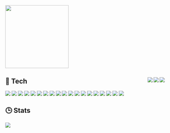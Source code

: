 <img align="center" src="https://media.giphy.com/media/lJNoBCvQYp7nq/giphy.gif" width="200px"/>

## 🧠 Tech <img align="right" src="https://img.shields.io/badge/Novice-critical?style=for-the-badge" /><img align="right" src="https://img.shields.io/badge/Intermediate-yellow?style=for-the-badge" /><img align="right" src="https://img.shields.io/badge/Proficient-brightgreen?style=for-the-badge" />

![](https://img.shields.io/badge/-javascript-brightgreen?style=for-the-badge&logo=javascript)
![](https://img.shields.io/badge/-typescript-brightgreen?style=for-the-badge&logo=typescript)
![](https://img.shields.io/badge/-react-brightgreen?style=for-the-badge&logo=react)
![](https://img.shields.io/badge/-vue-brightgreen?style=for-the-badge&logo=vue.js)
![](https://img.shields.io/badge/-svelte-brightgreen?style=for-the-badge&logo=svelte)
![](https://img.shields.io/badge/-node-brightgreen?style=for-the-badge&logo=nodedotjs)
![](https://img.shields.io/badge/-mongodb-brightgreen?style=for-the-badge&logo=mongodb)
![](https://img.shields.io/badge/-docker-brightgreen?style=for-the-badge&logo=docker)
![](https://img.shields.io/badge/-git-brightgreen?style=for-the-badge&logo=git)
![](https://img.shields.io/badge/-vscode-brightgreen?style=for-the-badge&logo=visualstudiocode)
![](https://img.shields.io/badge/-zsh-brightgreen?style=for-the-badge&logo=gnubash)
![](https://img.shields.io/badge/-python-yellow?style=for-the-badge&logo=python)
![](https://img.shields.io/badge/-dart-yellow?style=for-the-badge&logo=dart)
![](https://img.shields.io/badge/-flutter-yellow?style=for-the-badge&logo=flutter)
![](https://img.shields.io/badge/-mysql-yellow?style=for-the-badge&logo=mysql)
![](https://img.shields.io/badge/-postgresql-yellow?style=for-the-badge&logo=postgresql)
![](https://img.shields.io/badge/-firebase-yellow?style=for-the-badge&logo=firebase)
![](https://img.shields.io/badge/-rust-critical?style=for-the-badge&logo=rust)
![](https://img.shields.io/badge/-kubernetes-critical?style=for-the-badge&logo=kubernetes)


## 🕒 Stats
![](https://github-readme-stats.vercel.app/api/wakatime?username=@hinryd&layout=compact&theme=tokyonight)



